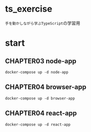 # ts_exercise
`手を動かしながら学ぶTypeScript`の学習用

# start
## CHAPTER03 node-app

```
docker-compose up -d node-app
```

## CHAPTER04 browser-app

```
docker-compose up -d browser-app
```

## CHAPTER04 react-app

```
docker-compose up -d react-app
```
